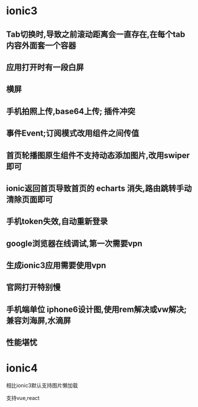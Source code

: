 # ionic3

## Tab切换时,导致之前滚动距离会一直存在,在每个tab内容外面套一个容器

## 应用打开时有一段白屏

## 横屏

## 手机拍照上传,base64上传; 插件冲突

## 事件Event;订阅模式改用组件之间传值

## 首页轮播图原生组件不支持动态添加图片,改用swiper即可

## ionic返回首页导致首页的 echarts 消失,路由跳转手动清除页面即可

## 手机token失效,自动重新登录

## google浏览器在线调试,第一次需要vpn

## 生成ionic3应用需要使用vpn

## 官网打开特别慢

## 手机端单位 iphone6设计图,使用rem解决或vw解决; 兼容刘海屏,水滴屏

## 性能堪忧

# ionic4

相比ionic3默认支持图片懒加载

支持vue,react

